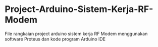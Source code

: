 # Project-Arduino-Sistem-Kerja-RF-Modem
File rangkaian project arduino sistem kerja RF Modem menggunakan software Proteus dan kode program Arduino IDE
